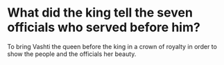 # What did the king tell the seven officials who served before him?

To bring Vashti the queen before the king in a crown of royalty in order to show the people and the officials her beauty.
